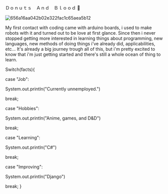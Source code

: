 Ｄｏｎｕｔｓ　Ａｎｄ　Ｂｌｏｏｄ 🍩

![656a16aa042b02e322fac1c65aea5b12](https://user-images.githubusercontent.com/59175438/176589517-df9ceccc-9d2a-4996-a8d2-736f8edabb00.jpg)

 
My first contact with coding came with arduino boards, i used to make robots with it and turned out to be love at first glance.
Since then i never stopped getting more interested in learning things about programming, new languages, new methods of doing things i've already did, applicabilities, etc...
It's already a big journey trough all of this, but i'm pretty excited to know that i'm just getting started and there's still a whole ocean of thing to learn.

Switch(facts){

case "Job":

System.out.println("Currently unnemployed.")

break;

case "Hobbies":

System.out.println("Anime, games, and D&D")

break;

case "Learning":

System.out.println("C#")

break;

case "Improving":

System.out.println("Django")

break;
}
